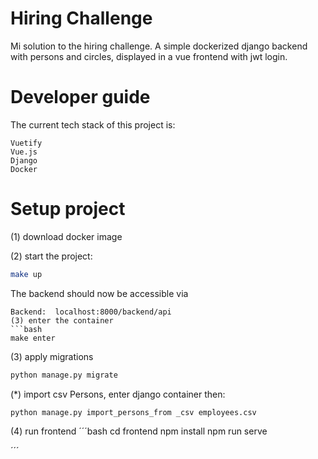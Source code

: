 # Hiring Challenge 

Mi solution to the hiring challenge. A simple dockerized django backend with persons and circles, displayed in a vue frontend with jwt login.

# Developer guide

The current tech stack of this project is:

    Vuetify
    Vue.js
    Django
    Docker


# Setup project
(1) download docker image

(2) start the project:
```bash
make up
```
The backend should now be accessible via

```
Backend:  localhost:8000/backend/api
(3) enter the container 
```bash
make enter
```
(3) apply migrations
```bash
python manage.py migrate
```

(*) import csv Persons, enter django container then:
```bash
python manage.py import_persons_from _csv employees.csv
```

(4) run frontend
´´´bash
cd frontend
npm install
npm run serve

´´´
